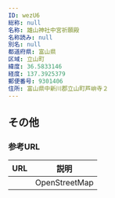 ```yaml
---
ID: wezU6
総称: null
名称: 雄山神社中宮祈願殿
名称読み: null
別名: null
都道府県: 富山県
区域: 立山町
緯度: 36.5833146
経度: 137.3925379
郵便番号: 9301406
住所: 富山県中新川郡立山町芦峅寺２
---
```


## その他

### 参考URL

| URL | 説明          |
| --- | ------------- |
|     | OpenStreetMap |
